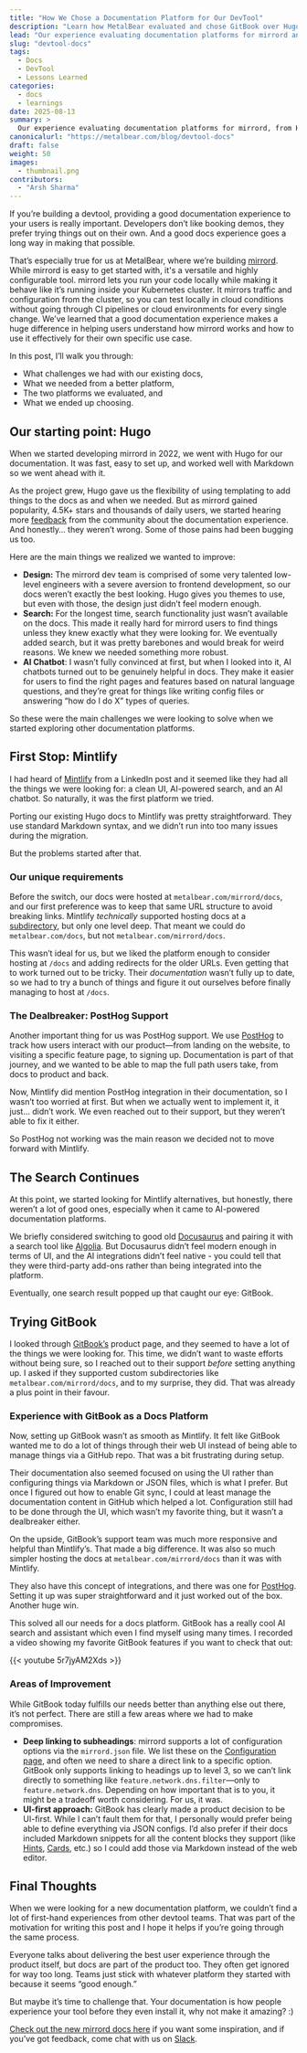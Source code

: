 ```yaml
---
title: "How We Chose a Documentation Platform for Our DevTool"
description: "Learn how MetalBear evaluated and chose GitBook over Hugo and Mintlify for mirrord's documentation, including the challenges with search, AI chatbot integration, and PostHog analytics support."
lead: "Our experience evaluating documentation platforms for mirrord and what we learned along the way."
slug: "devtool-docs"
tags:
  - Docs
  - DevTool
  - Lessons Learned
categories:
  - docs
  - learnings
date: 2025-08-13
summary: >
  Our experience evaluating documentation platforms for mirrord, from Hugo's limitations to Mintlify's integration issues, and why we ultimately chose GitBook for its AI-powered search, chatbot, and PostHog support.
canonicalurl: "https://metalbear.com/blog/devtool-docs"
draft: false
weight: 50
images:
  - thumbnail.png
contributors:
  - "Arsh Sharma"
---
```


If you’re building a devtool, providing a good documentation experience to your users is really important. Developers don’t like booking demos, they prefer trying things out on their own. And a good docs experience goes a long way in making that possible.

That’s especially true for us at MetalBear, where we’re building [mirrord](https://metalbear.com/mirrord/). While mirrord is easy to get started with, it's a versatile and highly configurable tool. mirrord lets you run your code locally while making it behave like it’s running inside your Kubernetes cluster. It mirrors traffic and configuration from the cluster, so you can test locally in cloud conditions without going through CI pipelines or cloud environments for every single change. We’ve learned that a good documentation experience makes a huge difference in helping users understand how mirrord works and how to use it effectively for their own specific use case.

In this post, I’ll walk you through:

- What challenges we had with our existing docs,
- What we needed from a better platform,
- The two platforms we evaluated, and
- What we ended up choosing.

## Our starting point: Hugo

When we started developing mirrord in 2022, we went with Hugo for our documentation. It was fast, easy to set up, and worked well with Markdown so we went ahead with it. 

As the project grew, Hugo gave us the flexibility of using templating to add things to the docs as and when we needed. But as mirrord gained popularity, 4.5K+ stars and thousands of daily users, we started hearing more [feedback](https://www.youtube.com/watch?v=NLa0K5mybzo) from the community about the documentation experience. And honestly… they weren’t wrong. Some of those pains had been bugging us too.

Here are the main things we realized we wanted to improve:

- **Design:** The mirrord dev team is comprised of some very talented low-level engineers with a severe aversion to frontend development, so our docs weren’t exactly the best looking. Hugo gives you themes to use, but even with those, the design just didn’t feel modern enough.
- **Search:** For the longest time, search functionality just wasn’t available on the docs. This made it really hard for mirrord users to find things unless they knew exactly what they were looking for. We eventually added search, but it was pretty barebones and would break for weird reasons. We knew we needed something more robust.
- **AI Chatbot**: I wasn’t fully convinced at first, but when I looked into it, AI chatbots turned out to be genuinely helpful in docs. They make it easier for users to find the right pages and features based on natural language questions, and they’re great for things like writing config files or answering “how do I do X” types of queries.

So these were the main challenges we were looking to solve when we started exploring other documentation platforms.

## First Stop: Mintlify

I had heard of [Mintlify](https://mintlify.com/) from a LinkedIn post and it seemed like they had all the things we were looking for: a clean UI, AI-powered search, and an AI chatbot. So naturally, it was the first platform we tried.

Porting our existing Hugo docs to Mintlify was pretty straightforward. They use standard Markdown syntax, and we didn’t run into too many issues during the migration.

But the problems started after that.

### Our unique requirements

Before the switch, our docs were hosted at `metalbear.com/mirrord/docs`, and our first preference was to keep that same URL structure to avoid breaking links. Mintlify *technically* supported hosting docs at a [subdirectory](https://mintlify.com/docs/advanced/subpath/cloudflare), but only one level deep. That meant we could do `metalbear.com/docs`, but not `metalbear.com/mirrord/docs`.

This wasn’t ideal for us, but we liked the platform enough to consider hosting at `/docs` and adding redirects for the older URLs. Even getting that to work turned out to be tricky. Their *documentation* wasn’t fully up to date, so we had to try a bunch of things and figure it out ourselves before finally managing to host at `/docs`.

### The Dealbreaker: PostHog Support

Another important thing for us was PostHog support. We use [PostHog](https://posthog.com/) to track how users interact with our product—from landing on the website, to visiting a specific feature page, to signing up. Documentation is part of that journey, and we wanted to be able to map the full path users take, from docs to product and back.

Now, Mintlify did mention PostHog integration in their documentation, so I wasn’t too worried at first. But when we actually went to implement it, it just… didn’t work. We even reached out to their support, but they weren’t able to fix it either. 

So PostHog not working was the main reason we decided not to move forward with Mintlify.

## The Search Continues

At this point, we started looking for Mintlify alternatives, but honestly, there weren’t a lot of good ones, especially when it came to AI-powered documentation platforms.

We briefly considered switching to good old [Docusaurus](https://docusaurus.io/) and pairing it with a search tool like [Algolia](https://www.algolia.com/products/ai-search). But Docusaurus didn’t feel modern enough in terms of UI, and the AI integrations didn’t feel native - you could tell that they were third-party add-ons rather than being integrated into the platform.

Eventually, one search result popped up that caught our eye: GitBook.

## Trying GitBook

I looked through [GitBook’s](https://www.gitbook.com/) product page, and they seemed to have a lot of the things we were looking for. This time, we didn’t want to waste efforts without being sure, so I reached out to their support *before* setting anything up. I asked if they supported custom subdirectories like `metalbear.com/mirrord/docs`, and to my surprise, they did. That was already a plus point in their favour.

### Experience with GitBook as a Docs Platform

Now, setting up GitBook wasn’t as smooth as Mintlify. It felt like GitBook wanted me to do a lot of things through their web UI instead of being able to manage things via a GitHub repo. That was a bit frustrating during setup.

Their documentation also seemed focused on using the UI rather than configuring things via Markdown or JSON files, which is what I prefer. But once I figured out how to enable Git sync, I could at least manage the documentation content in GitHub which helped a lot. Configuration still had to be done through the UI, which wasn’t my favorite thing, but it wasn’t a dealbreaker either. 

On the upside, GitBook’s support team was much more responsive and helpful than Mintlify’s. That made a big difference. It was also so much simpler hosting the docs at `metalbear.com/mirrord/docs` than it was with Mintlify. 

They also have this concept of integrations, and there was one for [PostHog](https://www.gitbook.com/integrations/posthog). Setting it up was super straightforward and it just worked out of the box. Another huge win.

This solved all our needs for a docs platform. GitBook has a really cool AI search and assistant which even I find myself using many times. I recorded a video showing my favorite GitBook features if you want to check that out:

{{< youtube 5r7jyAM2Xds >}}


### Areas of Improvement

While GitBook today fulfills our needs better than anything else out there, it’s not perfect. There are still a few areas where we had to make compromises.

- **Deep linking to subheadings**: mirrord supports a lot of configuration options via the `mirrord.json` file. We list these on the [Configuration page](https://metalbear.com/mirrord/docs/config/options), and often we need to share a direct link to a specific option. GitBook only supports linking to headings up to level 3, so we can’t link directly to something like `feature.network.dns.filter`—only to `feature.network.dns`. Depending on how important that is to you, it might be a tradeoff worth considering. For us, it was.
- **UI-first approach:** GitBook has clearly made a product decision to be UI-first. While I can’t fault them for that, I personally would prefer being able to define everything via JSON configs. I’d also prefer if their docs included Markdown snippets for all the content blocks they support (like [Hints](https://gitbook.com/docs/creating-content/blocks/hint), [Cards](https://gitbook.com/docs/creating-content/blocks/cards), etc.) so I could add those via Markdown instead of the web editor.

## Final Thoughts

When we were looking for a new documentation platform, we couldn’t find a lot of first-hand experiences from other devtool teams. That was part of the motivation for writing this post and I hope it helps if you’re going through the same process.

Everyone talks about delivering the best user experience through the product itself, but docs are part of the product too. They often get ignored for way too long. Teams just stick with whatever platform they started with because it seems “good enough.”

But maybe it’s time to challenge that. Your documentation is how people experience your tool before they even install it, why not make it amazing? :)

[Check out the new mirrord docs here](https://metalbear.com/mirrord/docs) if you want some inspiration, and if you’ve got feedback, come chat with us on [Slack](https://metalbear.com/slack).

